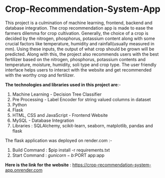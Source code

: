 ﻿# Crop-Recommendation-System-App
This project is a culmination of machine learning, frontend, backend and database integration.
The crop recommendation app is made to ease the farmers dilemma for crop cultivation. Generally, the choice of a crop is decided by the nitrogen, phosphorus, potassium content along with some crucial factors like temperature, humidity and rainfall(usually measured in mm). 
Using these inputs, the output of what crop should be grown will be predicted.
Along with this, the project also recommends users with the best fertilizer based on the nitrogen, phosphorus, potassium contents and temperature, moisture, humidity, soli type and crop type. The user friendly interface helps users to interact with the website and get recommended with the worthy crop and fertilizer.

**The technologies and libraries used in this project are**:-
1. Machine Learning - Decision Tree Classifier
2. Pre Processing - Label Encoder for string valued columns in dataset
3. Python
4. Flask
5. HTML, CSS and JavaScript - Frontend Website
6. MySQL - Database Integration
7. Libraries : SQLAlchemy, scikit-learn, seaborn, matplotlib, pandas and flask

The flask application was deployed on render.com :-
1. Build Command : $pip install -r requirements.txt
2. Start Command : $gunicorn -b :$PORT app:app

**Here is the link for the website** : https://crop-recommendation-system-app.onrender.com
